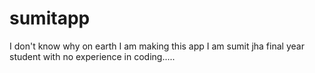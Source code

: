 # sumitapp

I don't know why on earth I am making this app 
I am sumit jha final year student with no experience in coding.....
